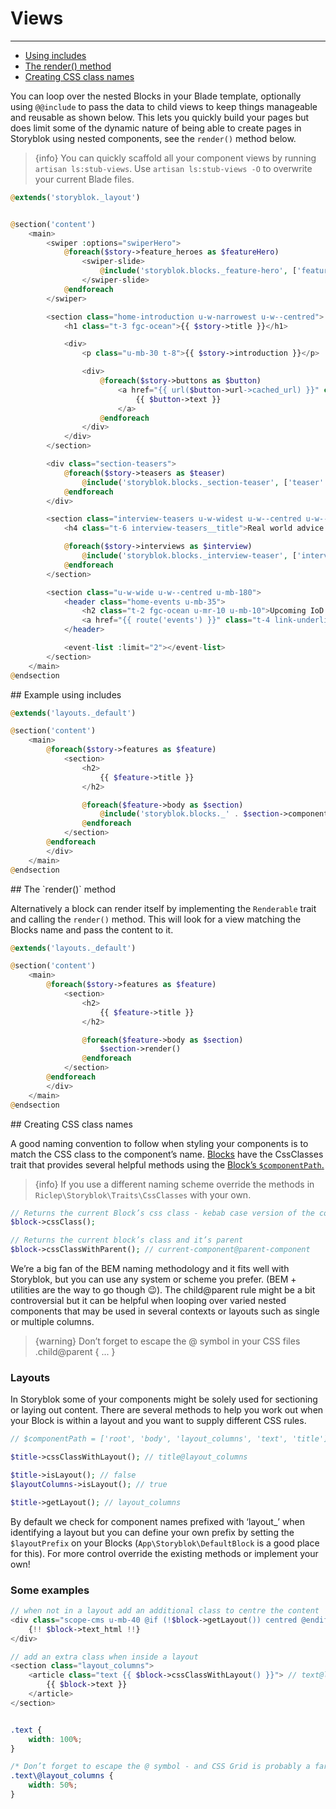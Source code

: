 # Views

---

- [Using includes](#using-includes)
- [The render() method](#the-render-method)
- [Creating CSS class names](#creating-css-class-names)


You can loop over the nested Blocks in your Blade template, optionally using `@@include` to pass the data to child views to keep things manageable and reusable as shown below. This lets you quickly build your pages but does limit some of the dynamic nature of being able to create pages in Storyblok using nested components, see the `render()` method below.

> {info} You can quickly scaffold all your component views by running `artisan ls:stub-views`. Use `artisan ls:stub-views -O` to overwrite your current Blade files.

```php
@extends('storyblok._layout')


@section('content')
	<main>
		<swiper :options="swiperHero">
			@foreach($story->feature_heroes as $featureHero)
				<swiper-slide>
					@include('storyblok.blocks._feature-hero', ['featureHero' => $featureHero])
				</swiper-slide>
			@endforeach
		</swiper>

		<section class="home-introduction u-w-narrowest u-w--centred">
			<h1 class="t-3 fgc-ocean">{{ $story->title }}</h1>

			<div>
				<p class="u-mb-30 t-8">{{ $story->introduction }}</p>

				<div>
					@foreach($story->buttons as $button)
						<a href="{{ url($button->url->cached_url) }}" class="button {{ $button->cssClass() }}">
                            {{ $button->text }}
                        </a>
					@endforeach
				</div>
			</div>
		</section>

		<div class="section-teasers">
			@foreach($story->teasers as $teaser)
				@include('storyblok.blocks._section-teaser', ['teaser' => $teaser])
			@endforeach
		</div>

		<section class="interview-teasers u-w-widest u-w--centred u-w--m-flush u-mt-100 u-mb-100">
			<h4 class="t-6 interview-teasers__title">Real world advice and inspiration</h4>

			@foreach($story->interviews as $interview)
				@include('storyblok.blocks._interview-teaser', ['interview' => $interview])
			@endforeach
		</section>

		<section class="u-w-wide u-w--centred u-mb-180">
			<header class="home-events u-mb-35">
				<h2 class="t-2 fgc-ocean u-mr-10 u-mb-10">Upcoming IoD events</h2>
				<a href="{{ route('events') }}" class="t-4 link-underlined link-ocean">See all events</a>
			</header>

			<event-list :limit="2"></event-list>
		</section>
	</main>
@endsection

```

<a name="using-includes">
## Example using includes
</a>

```php
@extends('layouts._default')

@section('content')
	<main>
		@foreach($story->features as $feature)
			<section>
				<h2>
					{{ $feature->title }}
				</h2>

				@foreach($feature->body as $section)
					@include('storyblok.blocks._' . $section->component(), ['block' => $section])
				@endforeach
			</section>
		@endforeach
		</div>
	</main>
@endsection
```


<a name="the-render-method">
## The `render()` method
</a>

Alternatively a block can render itself by implementing the `Renderable` trait and calling the `render()` method. This will look for a view matching the Blocks name and pass the content to it.

```php
@extends('layouts._default')

@section('content')
	<main>
		@foreach($story->features as $feature)
			<section>
				<h2>
					{{ $feature->title }}
				</h2>

				@foreach($feature->body as $section)
					$section->render()
				@endforeach
			</section>
		@endforeach
		</div>
	</main>
@endsection
```

<a name="creating-css-class-names">
## Creating CSS class names
</a>

A good naming convention to follow when styling your components is to match the CSS class to the component’s name. [Blocks](/{{route}}/{{version}}/blocks) have the CssClasses trait that provides several helpful methods using the [Block’s `$componentPath`.](/{{route}}/{{version}}/blocks#getting-a-blocks-position)

> {info} If you use a different naming scheme override the methods in `Riclep\Storyblok\Traits\CssClasses` with your own.

```php
// Returns the current Block’s css class - kebab case version of the component name
$block->cssClass();

// Returns the current block’s class and it’s parent
$block->cssClassWithParent(); // current-component@parent-component
```

We’re a big fan of the BEM naming methodology and it fits well with Storyblok, but you can use any system or scheme you prefer. (BEM + utilities are the way to go though 😉). The child@parent rule might be a bit controversial but it can be helpful when looping over varied nested components that may be used in several contexts or layouts such as single or multiple columns.

> {warning} Don’t forget to escape the @ symbol in your CSS files .child\@parent { ... }

### Layouts

In Storyblok some of your components might be solely used for sectioning or laying out content. There are several methods to help you work out when your Block is within a layout and you want to supply different CSS rules.

```php
// $componentPath = ['root', 'body', 'layout_columns', 'text', 'title']

$title->cssClassWithLayout(); // title@layout_columns

$title->isLayout(); // false
$layoutColumns->isLayout(); // true

$title->getLayout(); // layout_columns
```

By default we check for component names prefixed with ‘layout_’ when identifying a layout but you can define your own prefix by setting the `$layoutPrefix` on your Blocks (`App\Storyblok\DefaultBlock` is a good place for this). For more control override the existing methods or implement your own!


### Some examples

```php
// when not in a layout add an additional class to centre the content
<div class="scope-cms u-mb-40 @if (!$block->getLayout()) centred @endif">
	{!! $block->text_html !!}
</div>

// add an extra class when inside a layout
<section class="layout_columns">
    <article class="text {{ $block->cssClassWithLayout() }}"> // text@layout_columns
        {{ $block->text }}
    </article>
</section>

```

```css

.text {
    width: 100%;
}

/* Don’t forget to escape the @ symbol - and CSS Grid is probably a far better way to achieve outcome */
.text\@layout_columns {
    width: 50%;
}
```

